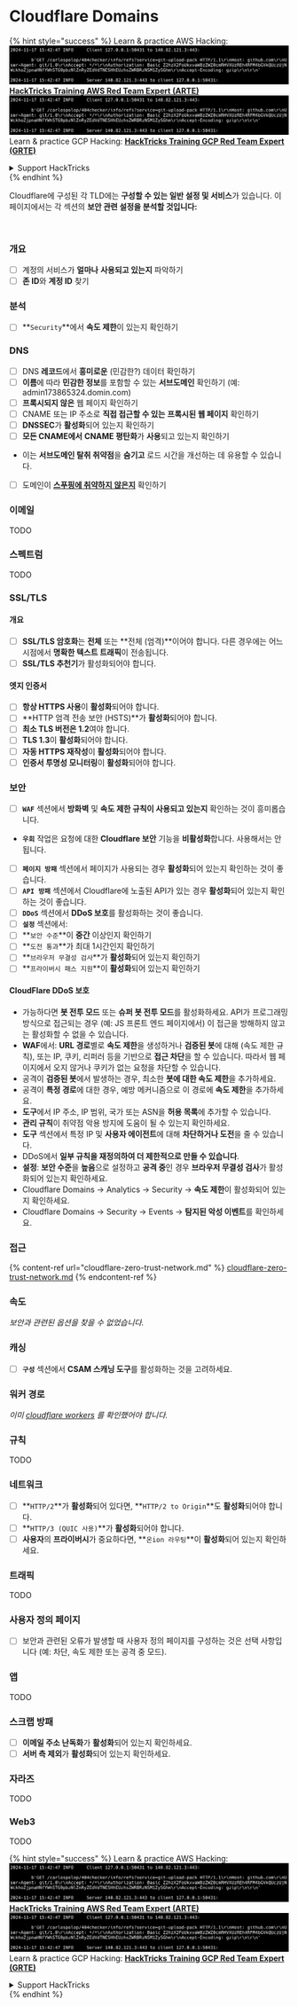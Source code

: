 # Cloudflare Domains

{% hint style="success" %}
Learn & practice AWS Hacking:<img src="../../.gitbook/assets/image (1).png" alt="" data-size="line">[**HackTricks Training AWS Red Team Expert (ARTE)**](https://training.hacktricks.xyz/courses/arte)<img src="../../.gitbook/assets/image (1).png" alt="" data-size="line">\
Learn & practice GCP Hacking: <img src="../../.gitbook/assets/image (2).png" alt="" data-size="line">[**HackTricks Training GCP Red Team Expert (GRTE)**<img src="../../.gitbook/assets/image (2).png" alt="" data-size="line">](https://training.hacktricks.xyz/courses/grte)

<details>

<summary>Support HackTricks</summary>

* Check the [**subscription plans**](https://github.com/sponsors/carlospolop)!
* **Join the** 💬 [**Discord group**](https://discord.gg/hRep4RUj7f) or the [**telegram group**](https://t.me/peass) or **follow** us on **Twitter** 🐦 [**@hacktricks\_live**](https://twitter.com/hacktricks\_live)**.**
* **Share hacking tricks by submitting PRs to the** [**HackTricks**](https://github.com/carlospolop/hacktricks) and [**HackTricks Cloud**](https://github.com/carlospolop/hacktricks-cloud) github repos.

</details>
{% endhint %}

Cloudflare에 구성된 각 TLD에는 **구성할 수 있는 일반 설정 및 서비스**가 있습니다. 이 페이지에서는 각 섹션의 **보안 관련 설정을 분석할 것입니다:**

<figure><img src="../../.gitbook/assets/image (101).png" alt=""><figcaption></figcaption></figure>

### 개요

* [ ] 계정의 서비스가 **얼마나** **사용되고 있는지** 파악하기
* [ ] **존 ID**와 **계정 ID** 찾기

### 분석

* [ ] **`Security`**에서 **속도 제한**이 있는지 확인하기

### DNS

* [ ] DNS **레코드**에서 **흥미로운** (민감한?) 데이터 확인하기
* [ ] **이름**에 따라 **민감한 정보**를 포함할 수 있는 **서브도메인** 확인하기 (예: admin173865324.domin.com)
* [ ] **프록시되지 않은** 웹 페이지 확인하기
* [ ] CNAME 또는 IP 주소로 **직접 접근할 수 있는** **프록시된 웹 페이지** 확인하기
* [ ] **DNSSEC**가 **활성화**되어 있는지 확인하기
* [ ] **모든 CNAME에서** **CNAME 평탄화**가 **사용**되고 있는지 확인하기
* 이는 **서브도메인 탈취 취약점**을 **숨기고** 로드 시간을 개선하는 데 유용할 수 있습니다.
* [ ] 도메인이 [**스푸핑에 취약하지 않은지**](https://book.hacktricks.xyz/network-services-pentesting/pentesting-smtp#mail-spoofing) 확인하기

### **이메일**

TODO

### 스펙트럼

TODO

### SSL/TLS

#### **개요**

* [ ] **SSL/TLS 암호화**는 **전체** 또는 **전체 (엄격)**이어야 합니다. 다른 경우에는 어느 시점에서 **명확한 텍스트 트래픽**이 전송됩니다.
* [ ] **SSL/TLS 추천기**가 활성화되어야 합니다.

#### 엣지 인증서

* [ ] **항상 HTTPS 사용**이 **활성화**되어야 합니다.
* [ ] **HTTP 엄격 전송 보안 (HSTS)**가 **활성화**되어야 합니다.
* [ ] **최소 TLS 버전은 1.2**여야 합니다.
* [ ] **TLS 1.3**이 **활성화**되어야 합니다.
* [ ] **자동 HTTPS 재작성**이 **활성화**되어야 합니다.
* [ ] **인증서 투명성 모니터링**이 **활성화**되어야 합니다.

### **보안**

* [ ] **`WAF`** 섹션에서 **방화벽** 및 **속도 제한 규칙이 사용되고 있는지** 확인하는 것이 흥미롭습니다.
* **`우회`** 작업은 요청에 대한 **Cloudflare 보안** 기능을 **비활성화**합니다. 사용해서는 안 됩니다.
* [ ] **`페이지 방패`** 섹션에서 페이지가 사용되는 경우 **활성화**되어 있는지 확인하는 것이 좋습니다.
* [ ] **`API 방패`** 섹션에서 Cloudflare에 노출된 API가 있는 경우 **활성화**되어 있는지 확인하는 것이 좋습니다.
* [ ] **`DDoS`** 섹션에서 **DDoS 보호**를 활성화하는 것이 좋습니다.
* [ ] **`설정`** 섹션에서:
* [ ] **`보안 수준`**이 **중간** 이상인지 확인하기
* [ ] **`도전 통과`**가 최대 1시간인지 확인하기
* [ ] **`브라우저 무결성 검사`**가 **활성화**되어 있는지 확인하기
* [ ] **`프라이버시 패스 지원`**이 **활성화**되어 있는지 확인하기

#### **CloudFlare DDoS 보호**

* 가능하다면 **봇 전투 모드** 또는 **슈퍼 봇 전투 모드**를 활성화하세요. API가 프로그래밍 방식으로 접근되는 경우 (예: JS 프론트 엔드 페이지에서) 이 접근을 방해하지 않고는 활성화할 수 없을 수 있습니다.
* **WAF**에서: **URL 경로**별로 **속도 제한**을 생성하거나 **검증된 봇**에 대해 (속도 제한 규칙), 또는 IP, 쿠키, 리퍼러 등을 기반으로 **접근 차단**을 할 수 있습니다. 따라서 웹 페이지에서 오지 않거나 쿠키가 없는 요청을 차단할 수 있습니다.
* 공격이 **검증된 봇**에서 발생하는 경우, 최소한 **봇에 대한 속도 제한**을 추가하세요.
* 공격이 **특정 경로**에 대한 경우, 예방 메커니즘으로 이 경로에 **속도 제한**을 추가하세요.
* **도구**에서 IP 주소, IP 범위, 국가 또는 ASN을 **허용 목록**에 추가할 수 있습니다.
* **관리 규칙**이 취약점 악용 방지에 도움이 될 수 있는지 확인하세요.
* **도구** 섹션에서 특정 IP 및 **사용자 에이전트**에 대해 **차단하거나 도전**을 줄 수 있습니다.
* DDoS에서 **일부 규칙을 재정의하여 더 제한적으로 만들 수 있습니다**.
* **설정**: **보안 수준**을 **높음**으로 설정하고 **공격 중**인 경우 **브라우저 무결성 검사**가 활성화되어 있는지 확인하세요.
* Cloudflare Domains -> Analytics -> Security -> **속도 제한**이 활성화되어 있는지 확인하세요.
* Cloudflare Domains -> Security -> Events -> **탐지된 악성 이벤트**를 확인하세요.

### 접근

{% content-ref url="cloudflare-zero-trust-network.md" %}
[cloudflare-zero-trust-network.md](cloudflare-zero-trust-network.md)
{% endcontent-ref %}

### 속도

_보안과 관련된 옵션을 찾을 수 없었습니다._

### 캐싱

* [ ] **`구성`** 섹션에서 **CSAM 스캐닝 도구**를 활성화하는 것을 고려하세요.

### **워커 경로**

_이미_ [_cloudflare workers_](./#workers) _를 확인했어야 합니다._

### 규칙

TODO

### 네트워크

* [ ] **`HTTP/2`**가 **활성화**되어 있다면, **`HTTP/2 to Origin`**도 **활성화**되어야 합니다.
* [ ] **`HTTP/3 (QUIC 사용)`**가 **활성화**되어야 합니다.
* [ ] **사용자**의 **프라이버시**가 중요하다면, **`온ion 라우팅`**이 **활성화**되어 있는지 확인하세요.

### **트래픽**

TODO

### 사용자 정의 페이지

* [ ] 보안과 관련된 오류가 발생할 때 사용자 정의 페이지를 구성하는 것은 선택 사항입니다 (예: 차단, 속도 제한 또는 공격 중 모드).

### 앱

TODO

### 스크랩 방패

* [ ] **이메일 주소 난독화**가 **활성화**되어 있는지 확인하세요.
* [ ] **서버 측 제외**가 **활성화**되어 있는지 확인하세요.

### **자라즈**

TODO

### **Web3**

TODO

{% hint style="success" %}
Learn & practice AWS Hacking:<img src="../../.gitbook/assets/image (1).png" alt="" data-size="line">[**HackTricks Training AWS Red Team Expert (ARTE)**](https://training.hacktricks.xyz/courses/arte)<img src="../../.gitbook/assets/image (1).png" alt="" data-size="line">\
Learn & practice GCP Hacking: <img src="../../.gitbook/assets/image (2).png" alt="" data-size="line">[**HackTricks Training GCP Red Team Expert (GRTE)**<img src="../../.gitbook/assets/image (2).png" alt="" data-size="line">](https://training.hacktricks.xyz/courses/grte)

<details>

<summary>Support HackTricks</summary>

* Check the [**subscription plans**](https://github.com/sponsors/carlospolop)!
* **Join the** 💬 [**Discord group**](https://discord.gg/hRep4RUj7f) or the [**telegram group**](https://t.me/peass) or **follow** us on **Twitter** 🐦 [**@hacktricks\_live**](https://twitter.com/hacktricks\_live)**.**
* **Share hacking tricks by submitting PRs to the** [**HackTricks**](https://github.com/carlospolop/hacktricks) and [**HackTricks Cloud**](https://github.com/carlospolop/hacktricks-cloud) github repos.

</details>
{% endhint %}
